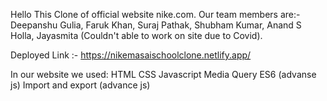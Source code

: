 Hello
This Clone of official website nike.com.
Our team members are:- Deepanshu Gulia, Faruk Khan, Suraj Pathak, Shubham Kumar, Anand S Holla, Jayasmita (Couldn't able to work on site due to Covid).

Deployed Link :- https://nikemasaischoolclone.netlify.app/

In our website we used:
HTML
CSS
Javascript
Media Query
ES6 (advanse js)
Import and export (advance js)
